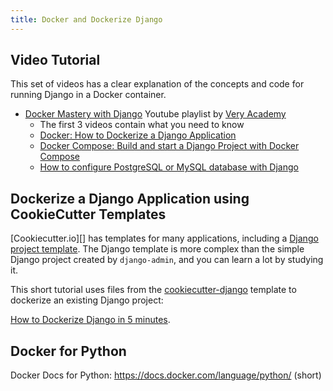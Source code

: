 ```yaml
---
title: Docker and Dockerize Django
---
```


## Video Tutorial

This set of videos has a clear explanation of the concepts and code for
running Django in a Docker container.

- [Docker Mastery with Django](https://www.youtube.com/playlist?list=PLOLrQ9Pn6cazCfL7v4CdaykNoWMQymM_C) Youtube playlist by [Very Academy](very-academy)
  - The first 3 videos contain what you need to know
  - [Docker: How to Dockerize a Django Application](dockermastery1)
  - [Docker Compose: Build and start a Django Project with Docker Compose](dockermastery2)
  - [How to configure PostgreSQL or MySQL database with Django](dockermastery3) 

[very-academy]: https://www.youtube.com/@veryacademy
[dockermastery1]: https://www.youtube.com/watch?v=W5Ov0H7E_o4
[dockermastery2]: https://www.youtube.com/watch?v=aMqs_y6dZw4
[dockermastery3]: https://www.youtube.com/watch?v=q75wgk9jVjA

## Dockerize a Django Application using CookieCutter Templates

[Cookiecutter.io][] has templates for many applications, including a [Django project template][cookiecutter-django].  The Django template is more complex than the simple Django project created by `django-admin`, and you can learn a lot by studying it.

This short tutorial uses files from the [cookiecutter-django][] template to dockerize an existing Django project: 

[How to Dockerize Django in 5 minutes](https://justdjango.com/blog/django-docker-tutorial).

[cookiecutter-django]: https://github.com/cookiecutter/cookiecutter-django


## Docker for Python

Docker Docs for Python: <https://docs.docker.com/language/python/> (short)

